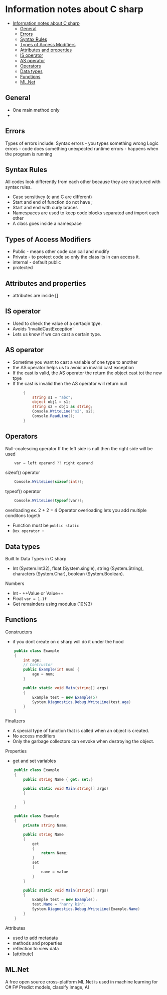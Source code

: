 # Information notes about C sharp

- [Information notes about C sharp](#information-notes-about-c-sharp)
  - [General](#general)
  - [Errors](#errors)
  - [Syntax Rules](#syntax-rules)
  - [Types of Access Modifiers](#types-of-access-modifiers)
  - [Attributes and properties](#attributes-and-properties)
  - [IS operator](#is-operator)
  - [AS operator](#as-operator)
  - [Operators](#operators)
  - [Data types](#data-types)
  - [Functions](#functions)
  - [ML.Net](#mlnet)

## General

- One main method only
-

## Errors

Types of errors include:
Syntax errors - you types something wrong
Logic errors - code does something unexpected
runtime errors - happens when the program is running

## Syntax Rules

All codes look differently from each other because they are structured with syntax rules.

- Case sensitivey (c and C are different)
- Start and end of function do not have ;
- Start and end with curly braces
- Namespaces are used to keep code blocks separated and import each other
- A class goes inside a namespace

## Types of Access Modifiers

- Public - means other code can call and modify
- Private - to protect code so only the class its in can access it.
- internal - default public
- protected

## Attributes and properties

- attributes are inside []

## IS operator

- Used to check the value of a certaqin tpye.
- Avoids 'InvalidCastException'
- Lets us know if we can cast a certain type.

## AS operator

- Sometime you want to cast a variable of one type to another
- the AS operator helps us to avoid an invalid cast exception
- If the cast is valid, the AS operator the return the object cast tot the new tpye
- If the cast is invalid then the AS operator will return null

```cs
        {
            string s1 = "abc";
            object obj1 = s1;
            string s2 = obj1 as string;
            Console.WriteLine("s2", s2);
            Console.ReadLine();
        }
```

## Operators

Null-coalescing operator
If the left side is null then the right side will be used

```cs
    var = left operand ?? right operand
```

sizeof() operator

```cs
    Console.WriteLine(sizeof(int));
```

typeof() operator

```cs
    Console.WriteLine(typeof(var));
```

overloading
ex. 2 + 2 = 4
Operator overloading lets you add multiple conditons togeth

- Function must be `public static`
- `Box operator +`

## Data types

Built In Data Types in C sharp

- Int (System.Int32), float (System.single), string (System.String), characters (System.Char), boolean (System.Boolean).

Numbers 

- Int - ++Value or Value++
- Float `var = 1.1f`
- Get remainders using modulus (10%3)
  
## Functions

Constructors 
- if you dont create on c sharp will do it under the hood
```cs
    public class Example
    {
        int age;
        // Contructor
        public Example(int num) {
            age = num;
        }

        public static void Main(string[] args)
        {
            Example test = new Example(5)
            System.Diagnostics.Debug.WriteLine(test.age)
        }
    }
```

Finalizers 
- A special type of function that is called when an object is created. 
- No access modifiers
- Only the garbage collectors can envoke when destroying the object.

Properties
- get and set variables

```cs
    public class Example
    {
        public string Name { get; set;}

        public static void Main(string[] args)
        {

        }
    }
```
```cs
    public class Example
    {
        private string Name;

        public string Name
        {
            get
            {
                return Name;
            }
            set
            {
                name = value
            }
        }

        public static void Main(string[] args)
        {
            Example test = new Example();
            test.Name = "harry kin";
            System.Diagnostics.Debug.WriteLine(Example.Name)
        }
    }
```
Attributes
- used to add metadata
- methods and properties
- reflection to view data
- [attribute] 

## ML.Net

A free open source cross-platform
ML.Net is used in machine learning for C# F#
Predict models, classify image, AI

